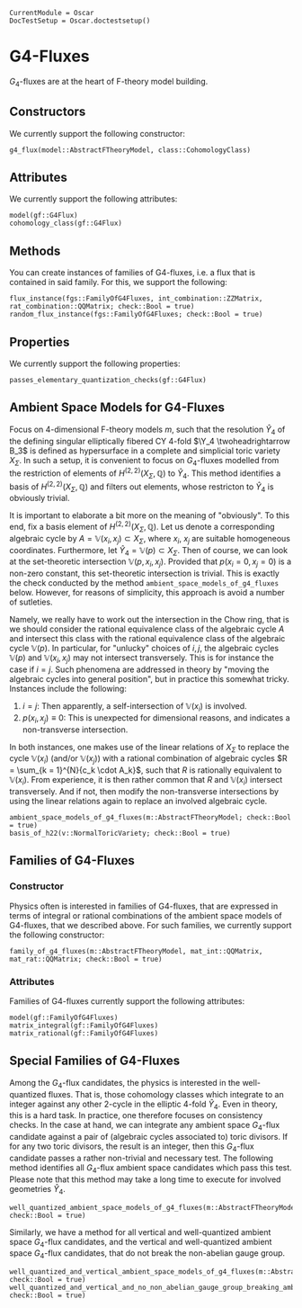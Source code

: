 ```@meta
CurrentModule = Oscar
DocTestSetup = Oscar.doctestsetup()
```

# G4-Fluxes

$G_4$-fluxes are at the heart of F-theory model building.


## Constructors

We currently support the following constructor:
```@docs
g4_flux(model::AbstractFTheoryModel, class::CohomologyClass)
```


## Attributes

We currently support the following attributes:
```@docs
model(gf::G4Flux)
cohomology_class(gf::G4Flux)
```

## Methods

You can create instances of families of G4-fluxes, i.e. a flux that
is contained in said family. For this, we support the following:
```@docs
flux_instance(fgs::FamilyOfG4Fluxes, int_combination::ZZMatrix, rat_combination::QQMatrix; check::Bool = true)
random_flux_instance(fgs::FamilyOfG4Fluxes; check::Bool = true)
```


## Properties

We currently support the following properties:
```@docs
passes_elementary_quantization_checks(gf::G4Flux)
```


## Ambient Space Models for G4-Fluxes

Focus on 4-dimensional F-theory models $m$, such that the resolution $\widehat{Y}_4$
of the defining singular elliptically fibered CY 4-fold $\Y_4 \twoheadrightarrow B_3$
is defined as hypersurface in a complete and simplicial toric variety $X_\Sigma$. In
such a setup, it is convenient to focus on $G_4$-fluxes modelled from the restriction
of elements of $H^{(2,2)}( X_\Sigma, \mathbb{Q})$ to $\widehat{Y}_4$. This method
identifies a basis of $H^{(2,2)}( X_\Sigma, \mathbb{Q})$ and filters out elements,
whose restricton to $\widehat{Y}_4$ is obviously trivial.

It is important to elaborate a bit more on the meaning of "obviously". To this end, fix a
basis element of $H^{(2,2)}( X_\Sigma, \mathbb{Q})$. Let us denote a corresponding algebraic
cycle by $A = \mathbb{V}(x_i, x_j) \subset X_\Sigma$, where $x_i$, $x_j$ are suitable
homogeneous coordinates. Furthermore, let $\widehat{Y}_4 = \mathbb{V}( p ) \subset X_\Sigma$.
Then of course, we can look at the set-theoretic intersection $\mathbb{V}( p, x_i, x_j)$.
Provided that $p(x_i = 0, x_j = 0)$ is a non-zero constant, this set-theoretic intersection
is trivial. This is exactly the check conducted by the method `ambient_space_models_of_g4_fluxes`
below. However, for reasons of simplicity, this approach is avoid a number of sutleties.

Namely, we really have to work out the intersection in the Chow ring, that is we should consider
the rational equivalence class of the algebraic cycle $A$ and intersect this class with the
rational equivalence class of the algebraic cycle $\mathbb{V}( p )$. In particular, for
"unlucky" choices of $i, j$, the algebraic cycles $\mathbb{V}( p )$ and $\mathbb{V}(x_i, x_j)$
may not intersect transversely. This is for instance the case if $i = j$. Such phenomena are
addressed in theory by "moving the algebraic cycles into general position", but in practice this
somewhat tricky. Instances include the following:
1. $i = j$: Then apparently, a self-intersection of $\mathbb{V}(x_i)$ is involved.
2. $p(x_i, x_j) \equiv 0$: This is unexpected for dimensional reasons, and indicates a
non-transverse intersection.

In both instances, one makes use of the linear relations of $X_\Sigma$ to replace the cycle 
 $\mathbb{V}(x_i)$ (and/or $\mathbb{V}(x_j)$) with a rational combination of algebraic cycles
$R = \sum_{k = 1}^{N}{c_k \cdot A_k}$, such that $R$ is rationally equivalent to $\mathbb{V}(x_i)$.
From experience, it is then rather common that $R$ and $\mathbb{V}(x_i)$ intersect transversely.
And if not, then modify the non-transverse intersections by using the linear relations again to
replace an involved algebraic cycle.

```@docs
ambient_space_models_of_g4_fluxes(m::AbstractFTheoryModel; check::Bool = true)
basis_of_h22(v::NormalToricVariety; check::Bool = true)
```

## Families of G4-Fluxes

### Constructor

Physics often is interested in families of G4-fluxes, that are expressed in terms of
integral or rational combinations of the ambient space models of G4-fluxes, that we
described above. For such families, we currently support the following constructor:

```@docs
family_of_g4_fluxes(m::AbstractFTheoryModel, mat_int::QQMatrix, mat_rat::QQMatrix; check::Bool = true)
```

### Attributes

Families of G4-fluxes currently support the following attributes:
```@docs
model(gf::FamilyOfG4Fluxes)
matrix_integral(gf::FamilyOfG4Fluxes)
matrix_rational(gf::FamilyOfG4Fluxes)
```


## Special Families of G4-Fluxes

Among the $G_4$-flux candidates, the physics is interested in the well-quantized fluxes. That is,
those cohomology classes which integrate to an integer against any other 2-cycle in the elliptic
4-fold $\widehat{Y}_4$. Even in theory, this is a hard task. In practice, one therefore focuses
on consistency checks. In the case at hand, we can integrate any ambient space $G_4$-flux candidate
against a pair of (algebraic cycles associated to) toric divisors. If for any two toric divisors,
the result is an integer, then this $G_4$-flux candidate passes a rather non-trivial and necessary
test. The following method identifies all $G_4$-flux ambient space candidates which pass this test.
Please note that this method may take a long time to execute for involved geometries $\widehat{Y}_4$.

```@docs
well_quantized_ambient_space_models_of_g4_fluxes(m::AbstractFTheoryModel; check::Bool = true)
```
Similarly, we have a method for all vertical and well-quantized ambient space $G_4$-flux candidates,
and the vertical and well-quantized ambient space $G_4$-flux candidates, that do not break the non-abelian
gauge group.
```@docs
well_quantized_and_vertical_ambient_space_models_of_g4_fluxes(m::AbstractFTheoryModel; check::Bool = true)
well_quantized_and_vertical_and_no_non_abelian_gauge_group_breaking_ambient_space_models_of_g4_fluxes(m::AbstractFTheoryModel; check::Bool = true)
```
